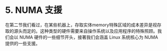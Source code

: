 # 5. NUMA 支援

在第二节我们看过，在某些机器上，存取实体memory特殊区域的成本差异是视存取的源头而定的。这种类型的硬件需要来自操作系统以及应用程序的特殊照顾。我们会以 NUMA 硬件的一些细节开头，接著我们会涵盖 Linux 系统核心为 NUMA 提供的一些支援。

